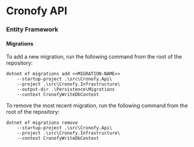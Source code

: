 # Cronofy API #

### Entity Framework ###

#### Migrations ####

To add a new migration, run the following command from the root of the repository:

```
dotnet ef migrations add <<MIGRATION-NAME>> 
    --startup-project .\src\Cronofy.Api\ 
    --project .\src\Cronofy.Infrastructure\ 
    --output-dir .\Persistence\Migrations 
    --context CronofyWriteDbContext
```

To remove the most recent migration, run the following command from the root of the repository:

```
dotnet ef migrations remove 
    --startup-project .\src\Cronofy.Api\ 
    --project .\src\Cronofy.Infrastructure\  
    --context CronofyWriteDbContext
```